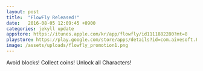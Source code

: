 ```yaml
---
layout: post
title:  "FlowFly Released!"
date:   2016-08-05 12:09:45 +0900
categories: jekyll update
appstore: https://itunes.apple.com/kr/app/flowfly/id1111882280?mt=8
playstore: https://play.google.com/store/apps/details?id=com.aivesoft.FlowFly
image: /assets/uploads/flowfly_promotion1.png
---
```



Avoid blocks! Collect coins! Unlock all Characters!
